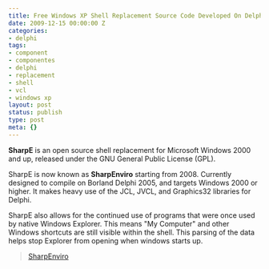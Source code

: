 ```yaml
---
title: Free Windows XP Shell Replacement Source Code Developed On Delphi
date: 2009-12-15 00:00:00 Z
categories:
- delphi
tags:
- component
- componentes
- delphi
- replacement
- shell
- vcl
- windows xp
layout: post
status: publish
type: post
meta: {}
---
```


 **SharpE** is an open source shell replacement for Microsoft Windows 2000 and up, released under the GNU General Public License (GPL).

SharpE is now known as **SharpEnviro** starting from 2008. Currently designed to compile on Borland Delphi 2005, and targets Windows 2000 or higher. It makes heavy use of the JCL, JVCL, and Graphics32 libraries for Delphi.

SharpE also allows for the continued use of programs that were once used by native Windows Explorer. This means "My Computer" and other Windows shortcuts are still visible within the shell. This parsing of the data helps stop Explorer from opening when windows starts up.

> [SharpEnviro](http://sharpe.sourceforge.net/)

